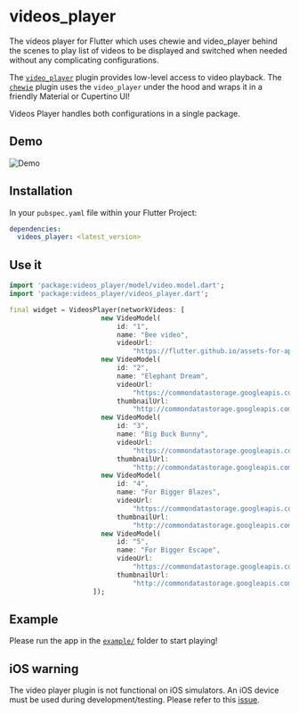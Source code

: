 # videos_player

The videos player for Flutter which uses chewie and video_player behind the scenes to play list of videos to be displayed and switched when needed without any complicating configurations.

The [`video_player`](https://pub.dartlang.org/packages/video_player) plugin provides low-level access to video playback. 
The [`chewie`](https://pub.dev/packages/chewie#-readme-tab-) plugin uses the `video_player` under the hood and wraps it in a friendly Material or Cupertino UI! 

Videos Player handles both configurations in a single package.

## Demo

![Demo](https://github.com/danyalxahid/FlutterVideosPlayer/blob/master/asset/videos_player_demo.gif?raw=true)

## Installation

In your `pubspec.yaml` file within your Flutter Project: 

```yaml
dependencies:
  videos_player: <latest_version>
```

## Use it

```dart
import 'package:videos_player/model/video.model.dart';
import 'package:videos_player/videos_player.dart';

final widget = VideosPlayer(networkVideos: [
                       new VideoModel(
                           id: "1",
                           name: "Bee video",
                           videoUrl:
                               "https://flutter.github.io/assets-for-api-docs/assets/videos/bee.mp4"),
                       new VideoModel(
                           id: "2",
                           name: "Elephant Dream",
                           videoUrl:
                               "https://commondatastorage.googleapis.com/gtv-videos-bucket/sample/ElephantsDream.mp4",
                           thumbnailUrl:
                               "http://commondatastorage.googleapis.com/gtv-videos-bucket/sample/images/ElephantsDream.jpg"),
                       new VideoModel(
                           id: "3",
                           name: "Big Buck Bunny",
                           videoUrl:
                               "https://commondatastorage.googleapis.com/gtv-videos-bucket/sample/BigBuckBunny.mp4",
                           thumbnailUrl:
                               "http://commondatastorage.googleapis.com/gtv-videos-bucket/sample/images/BigBuckBunny.jpg"),
                       new VideoModel(
                           id: "4",
                           name: "For Bigger Blazes",
                           videoUrl:
                               "https://commondatastorage.googleapis.com/gtv-videos-bucket/sample/ForBiggerBlazes.mp4",
                           thumbnailUrl:
                               "http://commondatastorage.googleapis.com/gtv-videos-bucket/sample/images/ForBiggerBlazes.jpg"),
                       new VideoModel(
                           id: "5",
                           name: "For Bigger Escape",
                           videoUrl:
                               "https://commondatastorage.googleapis.com/gtv-videos-bucket/sample/ForBiggerEscapes.mp4",
                           thumbnailUrl:
                               "http://commondatastorage.googleapis.com/gtv-videos-bucket/sample/images/ForBiggerEscapes.jpg"),
                     ]);

```


## Example

Please run the app in the [`example/`](https://github.com/danyalxahid/FlutterVideosPlayer/tree/master/example) folder to start playing!


## iOS warning
The video player plugin is not functional on iOS simulators. An iOS device must be used during development/testing. Please refer to this [issue](https://github.com/flutter/flutter/issues/14647).


